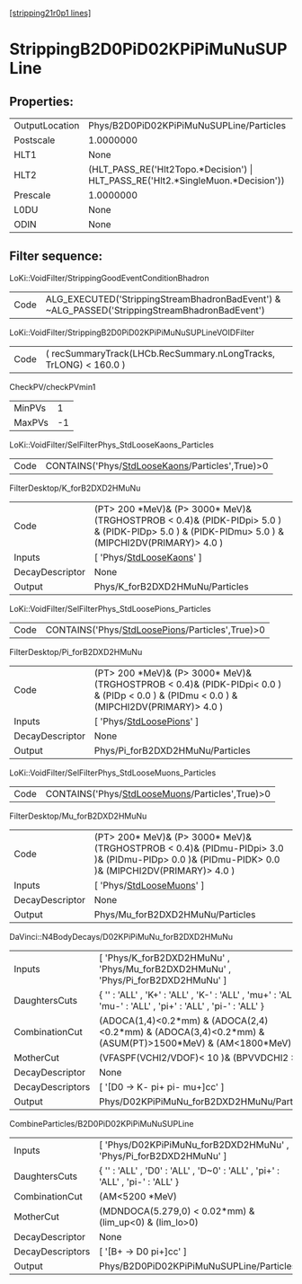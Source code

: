 [[stripping21r0p1 lines]](./stripping21r0p1-index)

# StrippingB2D0PiD02KPiPiMuNuSUPLine

## Properties:

|                |                                                                                     |
|----------------|-------------------------------------------------------------------------------------|
| OutputLocation | Phys/B2D0PiD02KPiPiMuNuSUPLine/Particles                                            |
| Postscale      | 1.0000000                                                                           |
| HLT1           | None                                                                                |
| HLT2           | (HLT_PASS_RE('Hlt2Topo.\*Decision') \| HLT_PASS_RE('Hlt2.\*SingleMuon.\*Decision')) |
| Prescale       | 1.0000000                                                                           |
| L0DU           | None                                                                                |
| ODIN           | None                                                                                |

## Filter sequence:

LoKi::VoidFilter/StrippingGoodEventConditionBhadron

|      |                                                                                                |
|------|------------------------------------------------------------------------------------------------|
| Code | ALG_EXECUTED('StrippingStreamBhadronBadEvent') & ~ALG_PASSED('StrippingStreamBhadronBadEvent') |

LoKi::VoidFilter/StrippingB2D0PiD02KPiPiMuNuSUPLineVOIDFilter

|      |                                                                   |
|------|-------------------------------------------------------------------|
| Code | ( recSummaryTrack(LHCb.RecSummary.nLongTracks, TrLONG) \< 160.0 ) |

CheckPV/checkPVmin1

|        |     |
|--------|-----|
| MinPVs | 1   |
| MaxPVs | -1  |

LoKi::VoidFilter/SelFilterPhys_StdLooseKaons_Particles

|      |                                                                                                     |
|------|-----------------------------------------------------------------------------------------------------|
| Code | CONTAINS('Phys/[StdLooseKaons](./stripping21r0p1-commonparticles-stdloosekaons)/Particles',True)\>0 |

FilterDesktop/K_forB2DXD2HMuNu

|                 |                                                                                                                                                        |
|-----------------|--------------------------------------------------------------------------------------------------------------------------------------------------------|
| Code            | (PT\> 200 \*MeV)& (P\> 3000\* MeV)& (TRGHOSTPROB \< 0.4)& (PIDK-PIDpi\> 5.0 ) & (PIDK-PIDp\> 5.0 ) & (PIDK-PIDmu\> 5.0 ) & (MIPCHI2DV(PRIMARY)\> 4.0 ) |
| Inputs          | [ 'Phys/[StdLooseKaons](./stripping21r0p1-commonparticles-stdloosekaons)' ]                                                                          |
| DecayDescriptor | None                                                                                                                                                   |
| Output          | Phys/K_forB2DXD2HMuNu/Particles                                                                                                                        |

LoKi::VoidFilter/SelFilterPhys_StdLoosePions_Particles

|      |                                                                                                     |
|------|-----------------------------------------------------------------------------------------------------|
| Code | CONTAINS('Phys/[StdLoosePions](./stripping21r0p1-commonparticles-stdloosepions)/Particles',True)\>0 |

FilterDesktop/Pi_forB2DXD2HMuNu

|                 |                                                                                                                                                |
|-----------------|------------------------------------------------------------------------------------------------------------------------------------------------|
| Code            | (PT\> 200 \*MeV)& (P\> 3000\* MeV)& (TRGHOSTPROB \< 0.4)& (PIDK-PIDpi\< 0.0 ) & (PIDp \< 0.0 ) & (PIDmu \< 0.0 ) & (MIPCHI2DV(PRIMARY)\> 4.0 ) |
| Inputs          | [ 'Phys/[StdLoosePions](./stripping21r0p1-commonparticles-stdloosepions)' ]                                                                  |
| DecayDescriptor | None                                                                                                                                           |
| Output          | Phys/Pi_forB2DXD2HMuNu/Particles                                                                                                               |

LoKi::VoidFilter/SelFilterPhys_StdLooseMuons_Particles

|      |                                                                                                     |
|------|-----------------------------------------------------------------------------------------------------|
| Code | CONTAINS('Phys/[StdLooseMuons](./stripping21r0p1-commonparticles-stdloosemuons)/Particles',True)\>0 |

FilterDesktop/Mu_forB2DXD2HMuNu

|                 |                                                                                                                                                       |
|-----------------|-------------------------------------------------------------------------------------------------------------------------------------------------------|
| Code            | (PT\> 200\* MeV)& (P\> 3000\* MeV)& (TRGHOSTPROB \< 0.4)& (PIDmu-PIDpi\> 3.0 )& (PIDmu-PIDp\> 0.0 )& (PIDmu-PIDK\> 0.0 )& (MIPCHI2DV(PRIMARY)\> 4.0 ) |
| Inputs          | [ 'Phys/[StdLooseMuons](./stripping21r0p1-commonparticles-stdloosemuons)' ]                                                                         |
| DecayDescriptor | None                                                                                                                                                  |
| Output          | Phys/Mu_forB2DXD2HMuNu/Particles                                                                                                                      |

DaVinci::N4BodyDecays/D02KPiPiMuNu_forB2DXD2HMuNu

|                  |                                                                                                                 |
|------------------|-----------------------------------------------------------------------------------------------------------------|
| Inputs           | [ 'Phys/K_forB2DXD2HMuNu' , 'Phys/Mu_forB2DXD2HMuNu' , 'Phys/Pi_forB2DXD2HMuNu' ]                             |
| DaughtersCuts    | { '' : 'ALL' , 'K+' : 'ALL' , 'K-' : 'ALL' , 'mu+' : 'ALL' , 'mu-' : 'ALL' , 'pi+' : 'ALL' , 'pi-' : 'ALL' }    |
| CombinationCut   | (ADOCA(1,4)\<0.2\*mm) & (ADOCA(2,4)\<0.2\*mm) & (ADOCA(3,4)\<0.2\*mm) & (ASUM(PT)\>1500\*MeV) & (AM\<1800\*MeV) |
| MotherCut        | (VFASPF(VCHI2/VDOF)\< 10 )& (BPVVDCHI2 \>36)                                                                    |
| DecayDescriptor  | None                                                                                                            |
| DecayDescriptors | [ '[D0 -\> K- pi+ pi- mu+]cc' ]                                                                             |
| Output           | Phys/D02KPiPiMuNu_forB2DXD2HMuNu/Particles                                                                      |

CombineParticles/B2D0PiD02KPiPiMuNuSUPLine

|                  |                                                                               |
|------------------|-------------------------------------------------------------------------------|
| Inputs           | [ 'Phys/D02KPiPiMuNu_forB2DXD2HMuNu' , 'Phys/Pi_forB2DXD2HMuNu' ]           |
| DaughtersCuts    | { '' : 'ALL' , 'D0' : 'ALL' , 'D~0' : 'ALL' , 'pi+' : 'ALL' , 'pi-' : 'ALL' } |
| CombinationCut   | (AM\<5200 \*MeV)                                                              |
| MotherCut        | (MDNDOCA(5.279,0) \< 0.02\*mm) & (lim_up\<0) & (lim_lo\>0)                    |
| DecayDescriptor  | None                                                                          |
| DecayDescriptors | [ '[B+ -\> D0 pi+]cc' ]                                                   |
| Output           | Phys/B2D0PiD02KPiPiMuNuSUPLine/Particles                                      |
